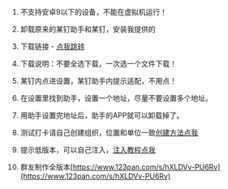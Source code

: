 1. 不支持安卓9以下的设备，不能在虚拟机运行！

2. 卸载原来的某钉助手和某钉，安装我提供的

3. 下载链接 - [点我跳转](https://www.123pan.com/s/hXLDVv-PU6Rv)

4. 下载说明：不要全选下载，一次选一个文件下载！

5. 某钉内点进设置，某钉助手内提示适配，不用点！

6. 在设置里找到助手，设置一个地址，尽量不要设置多个地址。

7. 用助手设置完地址后，助手的APP就可以卸载掉了。

8. 测试打卡请自己创建组织，位置和单位一致[创建方法点我](https://www.dingtalk.com/qidian/help-detail-13413266.html)

9. 提示低版本，可以自己注入，[注入教程点我](https://wk.aminggood.cn/%E6%95%99%E7%A8%8B%E5%88%86%E4%BA%AB/%E5%AE%89%E5%8D%93%E6%A1%86%E6%9E%B6%E7%A5%9E%E5%99%A8)

10. 群友制作全版本[https://www.123pan.com/s/hXLDVv-PU6Rv](https://www.123pan.com/s/hXLDVv-PU6Rv)

